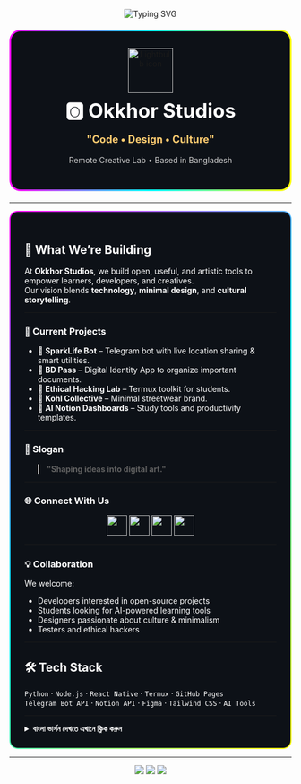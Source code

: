 <p align="center">
  <img src="https://readme-typing-svg.demolab.com?font=Fira+Code&size=26&pause=1000&color=FF00FF,00FFFF,FFFF00&center=true&vCenter=true&width=700&lines=Okkhor+Studios;Creative+Tools+with+Code,+Design+%26+Culture;Empowering+Learners,+Developers+%26+Creatives" alt="Typing SVG" />
</p>

<!-- Banner -->
<div align="center" style="background: linear-gradient(90deg, #ff00ff, #00ffff, #ffff00); padding: 3px; border-radius: 20px; margin: 20px auto; max-width: 1000px;">
  <div style="background-color: #0d1117; border-radius: 17px; padding: 30px;">
    <img src="https://img.icons8.com/color/96/000000/idea.png" width="80" alt="Lightbulb icon"/>
    <h1 style="color: white; font-size: 2.5em; margin: 10px 0;">🅾️ Okkhor Studios</h1>
    <p style="font-size: 1.3em; color: #ffcc70;"><strong>"Code • Design • Culture"</strong></p>
    <p style="color: #ccc; font-size: 1em;">Remote Creative Lab • Based in Bangladesh</p>
  </div>
</div>

---

<!-- Content Card with Gradient Border -->
<div align="center" style="background: linear-gradient(135deg,#ff00ff,#00ffff,#ffff00); padding: 2px; border-radius: 15px; max-width: 950px; margin: auto;">
  <div style="background: #0d1117; padding: 25px; border-radius: 13px; color: white; text-align: left;">

## 🚀 What We’re Building

At <b>Okkhor Studios</b>, we build open, useful, and artistic tools to empower learners, developers, and creatives.  
Our vision blends <b>technology</b>, <b>minimal design</b>, and <b>cultural storytelling</b>.

---

### 🔧 Current Projects

- 🤖 <b>SparkLife Bot</b> – Telegram bot with live location sharing & smart utilities.  
- 🪪 <b>BD Pass</b> – Digital Identity App to organize important documents.  
- 🧠 <b>Ethical Hacking Lab</b> – Termux toolkit for students.  
- 🎨 <b>Kohl Collective</b> – Minimal streetwear brand.  
- 📘 <b>AI Notion Dashboards</b> – Study tools and productivity templates.

---

### 🌟 Slogan
> **"Shaping ideas into digital art."**

---

### 🌐 Connect With Us

<p align="center">
  <a href="mailto:okkhorstudios@gmail.com"><img src="https://img.icons8.com/color/48/000000/apple-mail.png" width="36" /></a>
  <a href="https://t.me/OkkhorStudios"><img src="https://img.icons8.com/color/48/000000/telegram-app.png" width="36" /></a>
  <a href="https://youtube.com/@OkkhorStudios"><img src="https://img.icons8.com/color/48/000000/youtube-play.png" width="36" /></a>
  <a href="https://instagram.com/OkkhorStudios"><img src="https://img.icons8.com/fluency/48/000000/instagram-new.png" width="36" /></a>
</p>

---

### 💡 Collaboration

We welcome:
- Developers interested in open-source projects  
- Students looking for AI-powered learning tools  
- Designers passionate about culture & minimalism  
- Testers and ethical hackers

---

## 🛠️ Tech Stack

`Python` · `Node.js` · `React Native` · `Termux` · `GitHub Pages`  
`Telegram Bot API` · `Notion API` · `Figma` · `Tailwind CSS` · `AI Tools`

---

<details>
<summary><strong>বাংলা ভার্সন দেখতে এখানে ক্লিক করুন</strong></summary>

### 🎨 **কোড, ডিজাইন এবং সংস্কৃতির মাধ্যমে সৃজনশীল টুল তৈরি করছি**  
📍 রিমোট ক্রিয়েটিভ ল্যাব | বাংলাদেশ  
📧 okkhorstudios@gmail.com  
🌐 [OkkhorStudios.com](https://okkhorstudios.com)

---

## 🚀 আমরা যা তৈরি করছি
**Okkhor Studios**-এ আমরা ওপেন, দরকারী এবং শিল্পমূলক টুল বানাই যা শিক্ষার্থী, ডেভেলপার এবং ক্রিয়েটিভদের ক্ষমতায়ন করে।

- 🤖 **SparkLife Bot** – লাইভ লোকেশন শেয়ারিং এবং ইউটিলিটি বট।
- 🪪 **BD Pass** – ডিজিটাল আইডেন্টিটি অ্যাপ।
- 🧠 **Ethical Hacking Lab** – টার্মাক্স টুলকিট।
- 🎨 **Kohl Collective** – স্ট্রিটওয়্যার ব্র্যান্ড।
- 📘 **AI Notion Dashboards** – স্টাডি টুলস ও টেমপ্লেট।

---

</details>
  </div>
</div>

---

<p align="center">
  <img src="https://img.shields.io/badge/Remote%20Creative%20Lab-🌍-blue?style=flat-square" />
  <img src="https://img.shields.io/github/followers/OkkhorStudios?label=Follow&style=social" />
  <img src="https://visitor-badge.laobi.icu/badge?page_id=OkkhorStudios.profile" />
</p>

